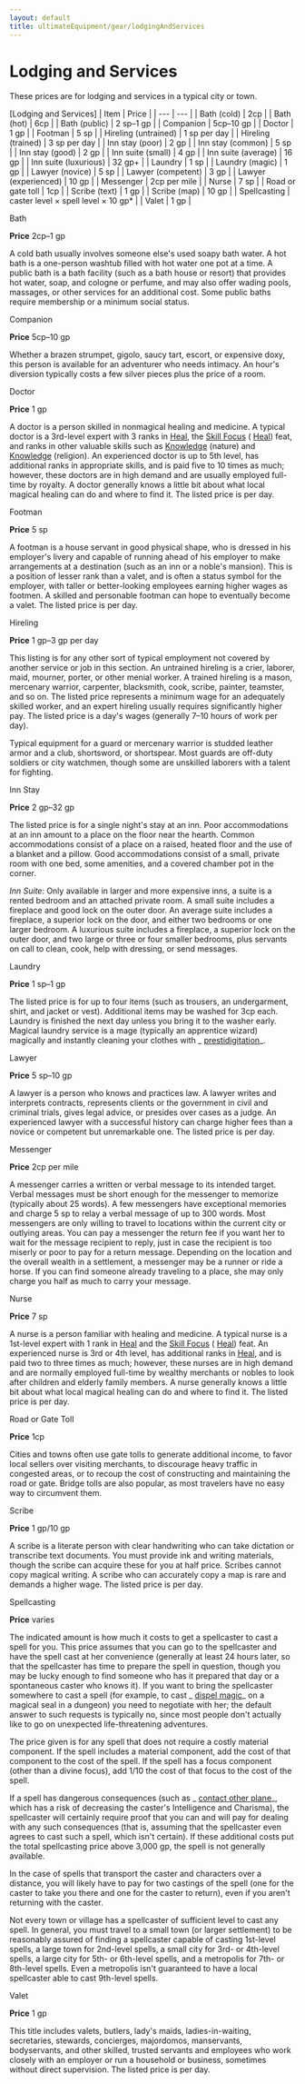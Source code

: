 ```yaml
---
layout: default
title: ultimateEquipment/gear/lodgingAndServices
---
```

# Lodging and Services

These prices are for lodging and services in a typical city or town.

[Lodging and Services]
| Item | Price |
| --- | --- |
| Bath (cold) | 2cp |
| Bath (hot) | 6cp |
| Bath (public) | 2 sp–1 gp |
| Companion | 5cp–10 gp |
| Doctor | 1 gp |
| Footman | 5 sp |
| Hireling (untrained) | 1 sp per day |
| Hireling (trained) | 3 sp per day |
| Inn stay (poor) | 2 gp |
| Inn stay (common) | 5 sp |
| Inn stay (good) | 2 gp |
| Inn suite (small) | 4 gp |
| Inn suite (average) | 16 gp |
| Inn suite (luxurious) | 32 gp+ |
| Laundry | 1 sp |
| Laundry (magic) | 1 gp |
| Lawyer (novice) | 5 sp |
| Lawyer (competent) | 3 gp |
| Lawyer (experienced) | 10 gp |
| Messenger | 2cp per mile |
| Nurse | 7 sp |
| Road or gate toll | 1cp |
| Scribe (text) | 1 gp |
| Scribe (map) | 10 gp |
| Spellcasting | caster level × spell level × 10 gp\* |
| Valet | 1 gp |

Bath

**Price** 2cp–1 gp

A cold bath usually involves someone else's used soapy bath water. A hot bath is a one-person washtub filled with hot water one pot at a time. A public bath is a bath facility (such as a bath house or resort) that provides hot water, soap, and cologne or perfume, and may also offer wading pools, massages, or other services for an additional cost. Some public baths require membership or a minimum social status.

Companion

**Price** 5cp–10 gp

Whether a brazen strumpet, gigolo, saucy tart, escort, or expensive doxy, this person is available for an adventurer who needs intimacy. An hour's diversion typically costs a few silver pieces plus the price of a room.

Doctor

**Price** 1 gp

A doctor is a person skilled in nonmagical healing and medicine. A typical doctor is a 3rd-level expert with 3 ranks in [Heal](skills/heal#_heal), the [Skill Focus](feats#_skill-focus) ( [Heal](skills/heal#_heal)) feat, and ranks in other valuable skills such as [Knowledge](skills/knowledge#_knowledge) (nature) and [Knowledge](skills/knowledge#_knowledge) (religion). An experienced doctor is up to 5th level, has additional ranks in appropriate skills, and is paid five to 10 times as much; however, these doctors are in high demand and are usually employed full-time by royalty. A doctor generally knows a little bit about what local magical healing can do and where to find it. The listed price is per day.

Footman

**Price** 5 sp

A footman is a house servant in good physical shape, who is dressed in his employer's livery and capable of running ahead of his employer to make arrangements at a destination (such as an inn or a noble's mansion). This is a position of lesser rank than a valet, and is often a status symbol for the employer, with taller or better-looking employees earning higher wages as footmen. A skilled and personable footman can hope to eventually become a valet. The listed price is per day.

Hireling

**Price** 1 gp–3 gp per day

This listing is for any other sort of typical employment not covered by another service or job in this section. An untrained hireling is a crier, laborer, maid, mourner, porter, or other menial worker. A trained hireling is a mason, mercenary warrior, carpenter, blacksmith, cook, scribe, painter, teamster, and so on. The listed price represents a minimum wage for an adequately skilled worker, and an expert hireling usually requires significantly higher pay. The listed price is a day's wages (generally 7–10 hours of work per day).

Typical equipment for a guard or mercenary warrior is studded leather armor and a club, shortsword, or shortspear. Most guards are off-duty soldiers or city watchmen, though some are unskilled laborers with a talent for fighting.

Inn Stay

**Price** 2 gp–32 gp

The listed price is for a single night's stay at an inn. Poor accommodations at an inn amount to a place on the floor near the hearth. Common accommodations consist of a place on a raised, heated floor and the use of a blanket and a pillow. Good accommodations consist of a small, private room with one bed, some amenities, and a covered chamber pot in the corner.

_Inn Suite_: Only available in larger and more expensive inns, a suite is a rented bedroom and an attached private room. A small suite includes a fireplace and good lock on the outer door. An average suite includes a fireplace, a superior lock on the door, and either two bedrooms or one larger bedroom. A luxurious suite includes a fireplace, a superior lock on the outer door, and two large or three or four smaller bedrooms, plus servants on call to clean, cook, help with dressing, or send messages.

Laundry

**Price** 1 sp–1 gp

The listed price is for up to four items (such as trousers, an undergarment, shirt, and jacket or vest). Additional items may be washed for 3cp each. Laundry is finished the next day unless you bring it to the washer early. Magical laundry service is a mage (typically an apprentice wizard) magically and instantly cleaning your clothes with _ [prestidigitation](spells/prestidigitation#_prestidigitation)_.

Lawyer

**Price** 5 sp–10 gp

A lawyer is a person who knows and practices law. A lawyer writes and interprets contracts, represents clients or the government in civil and criminal trials, gives legal advice, or presides over cases as a judge. An experienced lawyer with a successful history can charge higher fees than a novice or competent but unremarkable one. The listed price is per day.

Messenger

**Price** 2cp per mile

A messenger carries a written or verbal message to its intended target. Verbal messages must be short enough for the messenger to memorize (typically about 25 words). A few messengers have exceptional memories and charge 5 sp to relay a verbal message of up to 300 words. Most messengers are only willing to travel to locations within the current city or outlying areas. You can pay a messenger the return fee if you want her to wait for the message recipient to reply, just in case the recipient is too miserly or poor to pay for a return message. Depending on the location and the overall wealth in a settlement, a messenger may be a runner or ride a horse. If you can find someone already traveling to a place, she may only charge you half as much to carry your message.

Nurse

**Price** 7 sp

A nurse is a person familiar with healing and medicine. A typical nurse is a 1st-level expert with 1 rank in [Heal](skills/heal#_heal) and the [Skill Focus](feats#_skill-focus) ( [Heal](skills/heal#_heal)) feat. An experienced nurse is 3rd or 4th level, has additional ranks in [Heal](skills/heal#_heal), and is paid two to three times as much; however, these nurses are in high demand and are normally employed full-time by wealthy merchants or nobles to look after children and elderly family members. A nurse generally knows a little bit about what local magical healing can do and where to find it. The listed price is per day.

Road or Gate Toll

**Price** 1cp

Cities and towns often use gate tolls to generate additional income, to favor local sellers over visiting merchants, to discourage heavy traffic in congested areas, or to recoup the cost of constructing and maintaining the road or gate. Bridge tolls are also popular, as most travelers have no easy way to circumvent them.

Scribe

**Price** 1 gp/10 gp

A scribe is a literate person with clear handwriting who can take dictation or transcribe text documents. You must provide ink and writing materials, though the scribe can acquire these for you at half price. Scribes cannot copy magical writing. A scribe who can accurately copy a map is rare and demands a higher wage. The listed price is per day.

Spellcasting

**Price** varies

The indicated amount is how much it costs to get a spellcaster to cast a spell for you. This price assumes that you can go to the spellcaster and have the spell cast at her convenience (generally at least 24 hours later, so that the spellcaster has time to prepare the spell in question, though you may be lucky enough to find someone who has it prepared that day or a spontaneous caster who knows it). If you want to bring the spellcaster somewhere to cast a spell (for example, to cast _ [dispel magic](spells/dispelMagic#_dispel-magic)_ on a magical seal in a dungeon) you need to negotiate with her; the default answer to such requests is typically no, since most people don't actually like to go on unexpected life-threatening adventures.

The price given is for any spell that does not require a costly material component. If the spell includes a material component, add the cost of that component to the cost of the spell. If the spell has a focus component (other than a divine focus), add 1/10 the cost of that focus to the cost of the spell.

If a spell has dangerous consequences (such as _ [contact other plane](spells/contactOtherPlane#_contact-other-plane)_, which has a risk of decreasing the caster's Intelligence and Charisma), the spellcaster will certainly require proof that you can and will pay for dealing with any such consequences (that is, assuming that the spellcaster even agrees to cast such a spell, which isn't certain). If these additional costs put the total spellcasting price above 3,000 gp, the spell is not generally available.

In the case of spells that transport the caster and characters over a distance, you will likely have to pay for two castings of the spell (one for the caster to take you there and one for the caster to return), even if you aren't returning with the caster.

Not every town or village has a spellcaster of sufficient level to cast any spell. In general, you must travel to a small town (or larger settlement) to be reasonably assured of finding a spellcaster capable of casting 1st-level spells, a large town for 2nd-level spells, a small city for 3rd- or 4th-level spells, a large city for 5th- or 6th-level spells, and a metropolis for 7th- or 8th-level spells. Even a metropolis isn't guaranteed to have a local spellcaster able to cast 9th-level spells.

Valet

**Price** 1 gp

This title includes valets, butlers, lady's maids, ladies-in-waiting, secretaries, stewards, concierges, majordomos, manservants, bodyservants, and other skilled, trusted servants and employees who work closely with an employer or run a household or business, sometimes without direct supervision. The listed price is per day.

